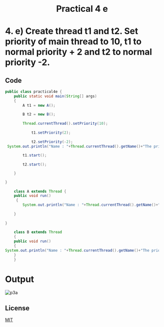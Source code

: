 <h1 align="center" style="margin-top: 0px;">
Practical 4 e 
</h1>

#	4. 	e) Create thread t1 and t2. Set priority of main thread to 10, t1 to normal priority + 2 and t2 to normal priority -2.
## Code 

```java
public class practical4e {
    public static void main(String[] args) 
    {
        A t1 = new A();
    
        B t2 = new B();
        
        Thread.currentThread().setPriority(10);
    
            t1.setPriority(2);
    
            t2.setPriority(-2);
 System.out.println("Name : "+Thread.currentThread().getName()+"The priority: "+Thread.currentThread().getPriority());
   
        t1.start();
    
        t2.start();

    }

}
    
    class A extends Thread {
    public void run()
     {
        System.out.println("Name : "+Thread.currentThread().getName()+"The priority: "+Thread.currentThread().getPriority());
    
    }
    
}
    
    class B extends Thread 
    {
    public void run() 
    {
System.out.println("Name : "+Thread.currentThread().getName()+"The priority: "+Thread.currentThread().getPriority());
    }
    }
```
# Output 

![p3a](/output/practical3/output4e.png)


## License
[MIT](https://hiren14.github.io/java_lab_050/LICENSE)